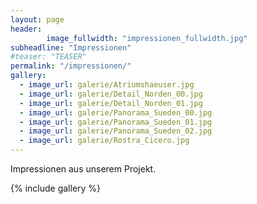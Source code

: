 ```yaml
---
layout: page
header:
        image_fullwidth: "impressionen_fullwidth.jpg"
subheadline: "Impressionen"
#teaser: "TEASER"
permalink: "/impressionen/"
gallery:
  - image_url: galerie/Atriumshaeuser.jpg
  - image_url: galerie/Detail_Norden_00.jpg
  - image_url: galerie/Detail_Norden_01.jpg
  - image_url: galerie/Panorama_Sueden_00.jpg
  - image_url: galerie/Panorama_Sueden_01.jpg
  - image_url: galerie/Panorama_Sueden_02.jpg
  - image_url: galerie/Rostra_Cicero.jpg
---
```

Impressionen aus unserem Projekt.

{% include gallery %}
